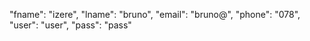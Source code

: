 "fname": "izere",
"lname": "bruno",
"email": "bruno@",
"phone": "078",
"user": "user",
"pass": "pass"
